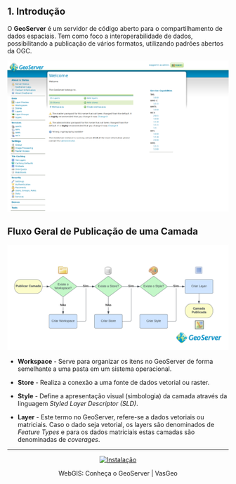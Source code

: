 ## 1. Introdução

O **GeoServer** é um servidor de código aberto para o compartilhamento de
dados espaciais. Tem como foco a interoperabilidade de dados, possibilitando a publicação de vários formatos, utilizando padrões abertos da OGC.

![Tela de Login](../img/geoserver_login_gui_en.png)


## Fluxo Geral de Publicação de uma Camada

![Fluxo de Publicação](../img/fluxo_geoserver.png)

* **Workspace** - Serve para organizar os itens no GeoServer de forma semelhante a uma pasta em um sistema operacional.

* **Store** - Realiza a conexão a uma fonte de dados vetorial ou raster.

* **Style** - Define a apresentação visual (simbologia) da camada através da linguagem *Styled Layer Descriptor (SLD)*.

* **Layer** - Este termo no GeoServer, refere-se a dados vetoriais ou matriciais. Caso o dado seja vetorial, os layers são denominados de
*Feature Types* e para os dados matriciais estas camadas são denominadas de *coverages*.





<hr/>

<div align="center">

[![Instalação](http://img.youtube.com/vi/0qoWrPOyerE/0.jpg)](https://www.youtube.com/watch?v=0qoWrPOyerE "Como instalar PostgreSQL com PostGIS no Windows")

WebGIS: Conheça o GeoServer | VasGeo

</div>
